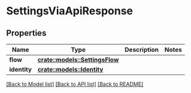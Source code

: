# SettingsViaApiResponse

## Properties

Name | Type | Description | Notes
------------ | ------------- | ------------- | -------------
**flow** | [**crate::models::SettingsFlow**](settingsFlow.md) |  | 
**identity** | [**crate::models::Identity**](Identity.md) |  | 

[[Back to Model list]](../README.md#documentation-for-models) [[Back to API list]](../README.md#documentation-for-api-endpoints) [[Back to README]](../README.md)


